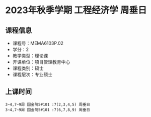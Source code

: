 # 2023年秋季学期 工程经济学 周垂日






## 课程信息

- 课程号：MEMA6103P.02
- 学分：2
- 教学类型：理论课
- 开课单位：项目管理教育中心
- 课程类别：硕士
- 课程层次：专业硕士

## 上课时间

```
3~4,7~9周 国金院5#101 :7(2,3,4,5) 周垂日
3~4,7~9周 国金院5#101 :7(6,7,8,9) 周垂日
```

